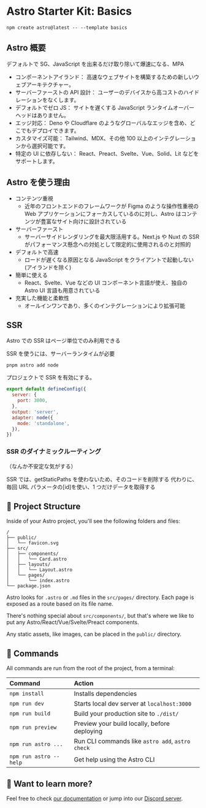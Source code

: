 # Astro Starter Kit: Basics

```
npm create astro@latest -- --template basics
```

## Astro 概要

デフォルトで SG、JavaScript を出来るだけ取り除いて爆速になる、MPA

- コンポーネントアイランド： 高速なウェブサイトを構築するための新しいウェブアーキテクチャー。
- サーバーファーストの API 設計： ユーザーのデバイスから高コストのハイドレーションをなくします。
- デフォルトでゼロ JS： サイトを遅くする JavaScript ランタイムオーバーヘッドはありません。
- エッジ対応： Deno や Cloudflare のようなグローバルなエッジを含め、どこでもデプロイできます。
- カスタマイズ可能： Tailwind、MDX、その他 100 以上のインテグレーションから選択可能です。
- 特定の UI に依存しない： React、Preact、Svelte、Vue、Solid、Lit などをサポートします。

## Astro を使う理由

- コンテンツ重視
  - 近年のフロントエンドのフレームワークが Figma のような操作性重視の Web アプリケーションにフォーカスしているのに対し、Astro はコンテンツが豊富なサイト向けに設計されている
- サーバーファースト
  - サーバーサイドレンダリングを最大限活用する。Next.js や Nuxt の SSR がパフォーマンス懸念への対処として限定的に使用されるのと対照的
- デフォルトで高速
  - ロードが遅くなる原因となる JavaScript をクライアントで起動しない(アイランドを除く)
- 簡単に使える
  - React、Svelte、Vue などの UI コンポーネント言語が使え、独自の Astro UI 言語も用意されている
- 充実した機能と柔軟性
  - オールインワンであり、多くのインテグレーションにより拡張可能

## SSR

Astro での SSR はページ単位でのみ利用できる

SSR を使うには、サーバーランタイムが必要

```
pnpm astro add node
```

プロジェクトで SSR を有効にする。

```js
export default defineConfig({
  server: {
    port: 3000,
  },
  output: 'server',
  adapter: node({
    mode: 'standalone',
  }),
})
```

### SSR のダイナミックルーティング

（なんか不安定な気がする）

SSR では、getStaticPaths を使わないため、そのコードを削除する
代わりに、毎回 URL パラメータの[id]を使い、1 つだけデータを取得する

## 🚀 Project Structure

Inside of your Astro project, you'll see the following folders and files:

```
/
├── public/
│   └── favicon.svg
├── src/
│   ├── components/
│   │   └── Card.astro
│   ├── layouts/
│   │   └── Layout.astro
│   └── pages/
│       └── index.astro
└── package.json
```

Astro looks for `.astro` or `.md` files in the `src/pages/` directory. Each page is exposed as a route based on its file name.

There's nothing special about `src/components/`, but that's where we like to put any Astro/React/Vue/Svelte/Preact components.

Any static assets, like images, can be placed in the `public/` directory.

## 🧞 Commands

All commands are run from the root of the project, from a terminal:

| Command                | Action                                           |
| :--------------------- | :----------------------------------------------- |
| `npm install`          | Installs dependencies                            |
| `npm run dev`          | Starts local dev server at `localhost:3000`      |
| `npm run build`        | Build your production site to `./dist/`          |
| `npm run preview`      | Preview your build locally, before deploying     |
| `npm run astro ...`    | Run CLI commands like `astro add`, `astro check` |
| `npm run astro --help` | Get help using the Astro CLI                     |

## 👀 Want to learn more?

Feel free to check [our documentation](https://docs.astro.build) or jump into our [Discord server](https://astro.build/chat).
